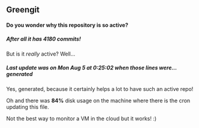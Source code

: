 ## Greengit

#### Do you wonder why this repository is so active?

##### After all it has 4180 commits!

But is it *really* active? Well...

##### Last update was on Mon Aug 5 at 0:25:02 when those lines were... generated

Yes, generated, because it certainly helps a lot to have such an active repo!

Oh and there was **84%** disk usage on the machine
where there is the cron updating this file.

Not the best way to monitor a VM in the cloud but it works! :)
